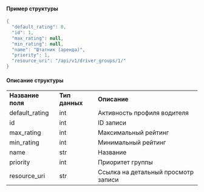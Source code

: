 #### Пример структуры

```java
{
  "default_rating": 0,
  "id": 1,
  "max_rating": null,
  "min_rating": null,
  "name": "Штатник (аренда)",
  "priority": 1,
  "resource_uri": "/api/v1/driver_groups/1/"
}
```

#### Описание структуры

|     |     |     |
| --- | --- | --- |
| **Название поля** | **Тип данных** | **Описание** |
| default_rating | int | Активность профиля водителя |
| id  | int | ID записи |
| max_rating | int | Максимальный рейтинг |
| min_rating | int | Минимальный рейтинг |
| name | str | Название |
| priority | int | Приоритет группы |
| resource_uri | str | Ссылка на детальный просмотр записи |
